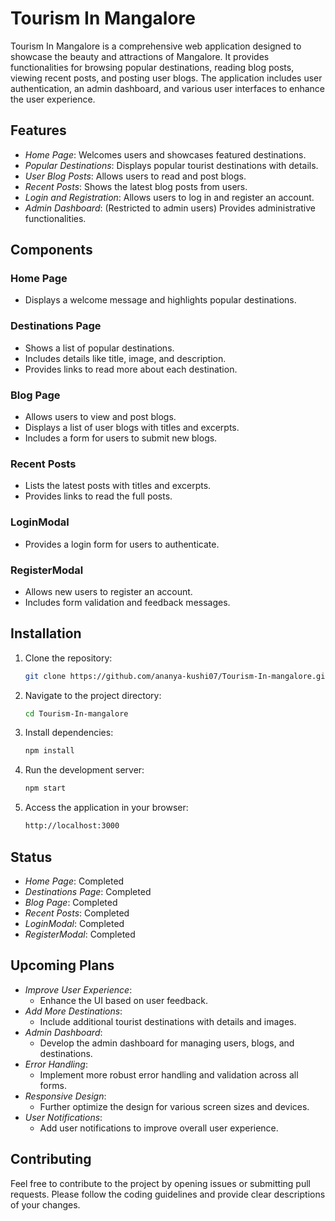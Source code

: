 # Tourism In Mangalore

Tourism In Mangalore is a comprehensive web application designed to showcase the beauty and attractions of Mangalore. It provides functionalities for browsing popular destinations, reading blog posts, viewing recent posts, and posting user blogs. The application includes user authentication, an admin dashboard, and various user interfaces to enhance the user experience.

## Features

- *Home Page*: Welcomes users and showcases featured destinations.
- *Popular Destinations*: Displays popular tourist destinations with details.
- *User Blog Posts*: Allows users to read and post blogs.
- *Recent Posts*: Shows the latest blog posts from users.
- *Login and Registration*: Allows users to log in and register an account.
- *Admin Dashboard*: (Restricted to admin users) Provides administrative functionalities.

## Components

### Home Page
- Displays a welcome message and highlights popular destinations.

### Destinations Page
- Shows a list of popular destinations.
- Includes details like title, image, and description.
- Provides links to read more about each destination.

### Blog Page
- Allows users to view and post blogs.
- Displays a list of user blogs with titles and excerpts.
- Includes a form for users to submit new blogs.

### Recent Posts
- Lists the latest posts with titles and excerpts.
- Provides links to read the full posts.

### LoginModal
- Provides a login form for users to authenticate.

### RegisterModal
- Allows new users to register an account.
- Includes form validation and feedback messages.

## Installation

1. Clone the repository:
   ```sh
   git clone https://github.com/ananya-kushi07/Tourism-In-mangalore.git
   ```
2. Navigate to the project directory:
   ```sh
   cd Tourism-In-mangalore
   ```
3. Install dependencies:
   ```sh
   npm install
   ```
4. Run the development server:
   ```sh
   npm start
   ```
5. Access the application in your browser:
   ```sh
   http://localhost:3000
   ```


## Status

- *Home Page*: Completed
- *Destinations Page*: Completed
- *Blog Page*: Completed
- *Recent Posts*: Completed
- *LoginModal*: Completed
- *RegisterModal*: Completed

## Upcoming Plans

- *Improve User Experience*:
  - Enhance the UI based on user feedback.
- *Add More Destinations*:
  - Include additional tourist destinations with details and images.
- *Admin Dashboard*:
  - Develop the admin dashboard for managing users, blogs, and destinations.
- *Error Handling*:
  - Implement more robust error handling and validation across all forms.
- *Responsive Design*:
  - Further optimize the design for various screen sizes and devices.
- *User Notifications*:
  - Add user notifications to improve overall user experience.

## Contributing

Feel free to contribute to the project by opening issues or submitting pull requests. Please follow the coding guidelines and provide clear descriptions of your changes.
